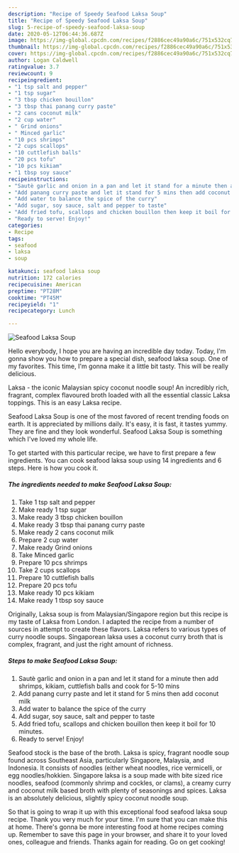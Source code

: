 ```yaml
---
description: "Recipe of Speedy Seafood Laksa Soup"
title: "Recipe of Speedy Seafood Laksa Soup"
slug: 5-recipe-of-speedy-seafood-laksa-soup
date: 2020-05-12T06:44:36.687Z
image: https://img-global.cpcdn.com/recipes/f2886cec49a90a6c/751x532cq70/seafood-laksa-soup-recipe-main-photo.jpg
thumbnail: https://img-global.cpcdn.com/recipes/f2886cec49a90a6c/751x532cq70/seafood-laksa-soup-recipe-main-photo.jpg
cover: https://img-global.cpcdn.com/recipes/f2886cec49a90a6c/751x532cq70/seafood-laksa-soup-recipe-main-photo.jpg
author: Logan Caldwell
ratingvalue: 3.7
reviewcount: 9
recipeingredient:
- "1 tsp salt and pepper"
- "1 tsp sugar"
- "3 tbsp chicken bouillon"
- "3 tbsp thai panang curry paste"
- "2 cans coconut milk"
- "2 cup water"
- " Grind onions"
- " Minced garlic"
- "10 pcs shrimps"
- "2 cups scallops"
- "10 cuttlefish balls"
- "20 pcs tofu"
- "10 pcs kikiam"
- "1 tbsp soy sauce"
recipeinstructions:
- "Sautè garlic and onion in a pan and let it stand for a minute then add shrimps, kikiam, cuttlefish balls and cook for 5-10 mins"
- "Add panang curry paste and let it stand for 5 mins then add coconut milk"
- "Add water to balance the spice of the curry"
- "Add sugar, soy sauce, salt and pepper to taste"
- "Add fried tofu, scallops and chicken bouillon then keep it boil for 10 minutes."
- "Ready to serve! Enjoy!"
categories:
- Recipe
tags:
- seafood
- laksa
- soup

katakunci: seafood laksa soup 
nutrition: 172 calories
recipecuisine: American
preptime: "PT28M"
cooktime: "PT45M"
recipeyield: "1"
recipecategory: Lunch

---
```



![Seafood Laksa Soup](https://img-global.cpcdn.com/recipes/f2886cec49a90a6c/751x532cq70/seafood-laksa-soup-recipe-main-photo.jpg)

Hello everybody, I hope you are having an incredible day today. Today, I'm gonna show you how to prepare a special dish, seafood laksa soup. One of my favorites. This time, I'm gonna make it a little bit tasty. This will be really delicious.

Laksa - the iconic Malaysian spicy coconut noodle soup! An incredibly rich, fragrant, complex flavoured broth loaded with all the essential classic Laksa toppings. This is an easy Laksa recipe.

Seafood Laksa Soup is one of the most favored of recent trending foods on earth. It is appreciated by millions daily. It's easy, it is fast, it tastes yummy. They are fine and they look wonderful. Seafood Laksa Soup is something which I've loved my whole life.


To get started with this particular recipe, we have to first prepare a few ingredients. You can cook seafood laksa soup using 14 ingredients and 6 steps. Here is how you cook it.

<!--inarticleads1-->

##### The ingredients needed to make Seafood Laksa Soup:

1. Take 1 tsp salt and pepper
1. Make ready 1 tsp sugar
1. Make ready 3 tbsp chicken bouillon
1. Make ready 3 tbsp thai panang curry paste
1. Make ready 2 cans coconut milk
1. Prepare 2 cup water
1. Make ready  Grind onions
1. Take  Minced garlic
1. Prepare 10 pcs shrimps
1. Take 2 cups scallops
1. Prepare 10 cuttlefish balls
1. Prepare 20 pcs tofu
1. Make ready 10 pcs kikiam
1. Make ready 1 tbsp soy sauce


Originally, Laksa soup is from Malaysian/Singapore region but this recipe is my taste of Laksa from London. I adapted the recipe from a number of sources in attempt to create these flavors. Laksa refers to various types of curry noodle soups. Singaporean laksa uses a coconut curry broth that is complex, fragrant, and just the right amount of richness. 

<!--inarticleads2-->

##### Steps to make Seafood Laksa Soup:

1. Sautè garlic and onion in a pan and let it stand for a minute then add shrimps, kikiam, cuttlefish balls and cook for 5-10 mins
1. Add panang curry paste and let it stand for 5 mins then add coconut milk
1. Add water to balance the spice of the curry
1. Add sugar, soy sauce, salt and pepper to taste
1. Add fried tofu, scallops and chicken bouillon then keep it boil for 10 minutes.
1. Ready to serve! Enjoy!


Seafood stock is the base of the broth. Laksa is spicy, fragrant noodle soup found across Southeast Asia, particularly Singapore, Malaysia, and Indonesia. It consists of noodles (either wheat noodles, rice vermicelli, or egg noodles/hokkien. Singapore laksa is a soup made with bite sized rice noodles, seafood (commonly shrimp and cockles, or clams), a creamy curry and coconut milk based broth with plenty of seasonings and spices. Laksa is an absolutely delicious, slightly spicy coconut noodle soup. 

So that is going to wrap it up with this exceptional food seafood laksa soup recipe. Thank you very much for your time. I'm sure that you can make this at home. There's gonna be more interesting food at home recipes coming up. Remember to save this page in your browser, and share it to your loved ones, colleague and friends. Thanks again for reading. Go on get cooking!
